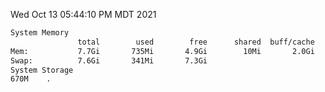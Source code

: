 Wed Oct 13 05:44:10 PM MDT 2021
```bash
System Memory
               total        used        free      shared  buff/cache   available
Mem:           7.7Gi       735Mi       4.9Gi        10Mi       2.0Gi       6.6Gi
Swap:          7.6Gi       341Mi       7.3Gi
System Storage
670M	.
```
```bash
